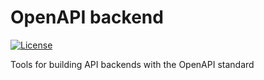 # OpenAPI backend
[![License](http://img.shields.io/:license-mit-blue.svg)](http://anttiviljami.mit-license.org)

Tools for building API backends with the OpenAPI standard

